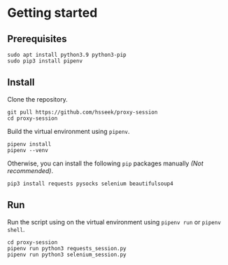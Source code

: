 # Getting started
## Prerequisites
```
sudo apt install python3.9 python3-pip
sudo pip3 install pipenv
```
## Install
Clone the repository.
```
git pull https://github.com/hsseek/proxy-session
cd proxy-session
```
Build the virtual environment using `pipenv`.
```
pipenv install
pipenv --venv
```
Otherwise, you can install the following `pip` packages manually _(Not recommended)_.
```
pip3 install requests pysocks selenium beautifulsoup4
```

## Run
Run the script using on the virtual environment using `pipenv run` or `pipenv shell`.
```
cd proxy-session
pipenv run python3 requests_session.py
pipenv run python3 selenium_session.py
```

